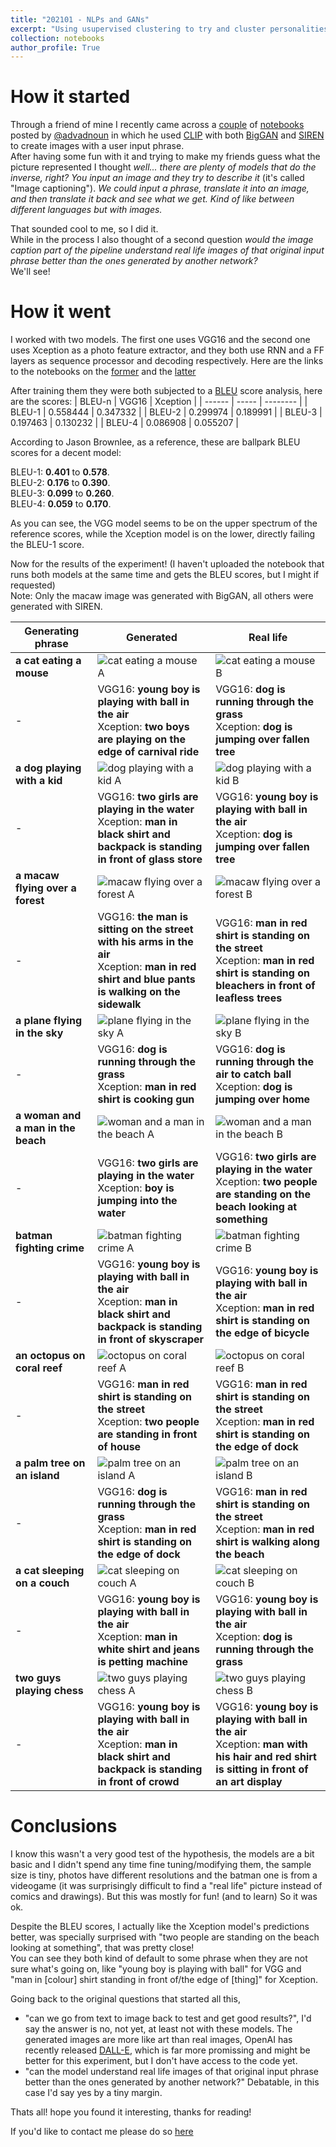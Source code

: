 ```yaml
---
title: "202101 - NLPs and GANs"
excerpt: "Using usupervised clustering to try and cluster personalities based on a personality test"
collection: notebooks
author_profile: True
---
```


# How it started
Through a friend of mine I recently came across a [couple](https://colab.research.google.com/drive/1J7KhWkyRpyMkREwIgk8cwi89JiyJ6Yjl?usp=sharing) of [notebooks](https://colab.research.google.com/drive/1NCceX2mbiKOSlAd_o7IU7nA9UskKN5WR?usp=sharing) posted by [@advadnoun](https://twitter.com/advadnoun) in which he used [CLIP](https://openai.com/blog/clip/) with both [BigGAN](https://arxiv.org/abs/1809.11096) and [SIREN](https://vsitzmann.github.io/siren/) to create images with a user input phrase.  
After having some fun with it and trying to make my friends guess what the picture represented I thought  *well... there are plenty of models that do the inverse, right? You input an image and they try to describe it* (it's called "Image captioning"). *We could input a phrase, translate it into an image, and then translate it back and see what we get. Kind of like between different languages but with images.* 

That sounded cool to me, so I did it.  
While in the process I also thought of a second question *would the image caption part of the pipeline understand real life images of that original input phrase better than the ones generated by another network?*  
We'll see!  

# How it went
I worked with two models. The first one uses VGG16 and the second one uses Xception as a photo feature extractor, and they both use RNN and a FF layers as sequence processor and decoding respectively. Here are the links to the notebooks on the [former](https://colab.research.google.com/drive/1CEVUmu8giZuoNc7Qy17cvLcIK9m4ddFA?usp=sharing) and the [latter](https://colab.research.google.com/drive/16kWT9I57T8ZkEeJ5RCFjUa7dFqgusYuY?usp=sharing)
  
After training them they were both subjected to a [BLEU](https://en.wikipedia.org/wiki/BLEU) score analysis, here are the scores:
| BLEU-n | VGG16 | Xception |
| ------ | ----- | -------- |
| BLEU-1 | 0.558444 |  0.347332 |
| BLEU-2 | 0.299974 |  0.189991 |
| BLEU-3 | 0.197463 |  0.130232 |
| BLEU-4 | 0.086908 |  0.055207 |

According to Jason Brownlee, as a reference, these are ballpark BLEU scores for a decent model:

BLEU-1: **0.401** to **0.578**.  
BLEU-2: **0.176** to **0.390**.  
BLEU-3: **0.099** to **0.260**.  
BLEU-4: **0.059** to **0.170**.  

As you can see, the VGG model seems to be on the upper spectrum of the reference scores, while the Xception model is on the lower, directly failing the BLEU-1 score.

Now for the results of the experiment! (I haven't uploaded the notebook that runs both models at the same time and gets the BLEU scores, but I might if requested)  
Note: Only the macaw image was generated with BigGAN, all others were generated with SIREN.


| Generating phrase | Generated | Real life |
| ----------------- | --------- | --------- |
| **a cat eating a mouse** | ![cat eating a mouse A](https://ferrerofranco.github.io/images/01-A-cat%20eating%20a%20mouse.png) | ![cat eating a mouse B](https://ferrerofranco.github.io/images/01-B-cat%20eating%20a%20mouse.jpg) |
| - | VGG16: **young boy is playing with ball in the air** <br>Xception: **two boys are playing on the edge of carnival ride** | VGG16: **dog is running through the grass** <br>Xception: **dog is jumping over fallen tree** |
| **a dog playing with a kid** | ![dog playing with a kid A](https://ferrerofranco.github.io/images/02-A-dog%20playing%20with%20a%20kid.png) | ![dog playing with a kid B](https://ferrerofranco.github.io/images/02-B-dog%20playing%20with%20a%20kid.jpg) |
| - | VGG16: **two girls are playing in the water** <br>Xception: **man in black shirt and backpack is standing in front of glass store** | VGG16: **young boy is playing with ball in the air** <br>Xception: **dog is jumping over fallen tree** |
| **a macaw flying over a forest** | ![macaw flying over a forest A](https://ferrerofranco.github.io/images/03-A-macaw%20flying%20over%20a%20forest.png) | ![macaw flying over a forest B](https://ferrerofranco.github.io/images/03-B-macaw%20flying%20over%20a%20forest.jpg) |
| - | VGG16: **the man is sitting on the street with his arms in the air** <br>Xception: **man in red shirt and blue pants is walking on the sidewalk** | VGG16: **man in red shirt is standing on the street** <br>Xception: **man in red shirt is standing on bleachers in front of leafless trees** |
| **a plane flying in the sky** | ![plane flying in the sky A](https://ferrerofranco.github.io/images/04-A-plane%20flying%20in%20the%20sky.png) | ![plane flying in the sky B](https://ferrerofranco.github.io/images/04-B-plane%20flying%20in%20the%20sky.jpg) |
| - | VGG16: **dog is running through the grass** <br>Xception: **man in red shirt is cooking gun** | VGG16: **dog is running through the air to catch ball** <br>Xception: **dog is jumping over home** |
| **a woman and a man in the beach** | ![woman and a man in the beach A](https://ferrerofranco.github.io/images/05-A-woman%20and%20a%20man%20in%20the%20beach.png) | ![woman and a man in the beach B](https://ferrerofranco.github.io/images/05-B-woman%20and%20a%20man%20in%20the%20beach.jpg) |
| - | VGG16: **two girls are playing in the water** <br>Xception: **boy is jumping into the water** | VGG16: **two girls are playing in the water** <br>Xception: **two people are standing on the beach looking at something** |
| **batman fighting crime** | ![batman fighting crime A](https://ferrerofranco.github.io/images/06-A-batman%20fighting%20crime.png) | ![batman fighting crime B](https://ferrerofranco.github.io/images/06-B-batman%20fighting%20crime.jpg) |
| - | VGG16: **young boy is playing with ball in the air** <br>Xception: **man in black shirt and backpack is standing in front of skyscraper** | VGG16: **young boy is playing with ball in the air** <br>Xception: **man in red shirt is standing on the edge of bicycle** |
| **an octopus on coral reef** | ![octopus on coral reef A](https://ferrerofranco.github.io/images/07-A-octopus%20on%20coral%20reef.png) | ![octopus on coral reef B](https://ferrerofranco.github.io/images/07-B-octopus%20on%20coral%20reef.jpg) |
| - | VGG16: **man in red shirt is standing on the street** <br>Xception: **two people are standing in front of house** | VGG16: **man in red shirt is standing on the street** <br>Xception: **man in red shirt is standing on the edge of dock** |
| **a palm tree on an island** | ![palm tree on an island A](https://ferrerofranco.github.io/images/08-A-palm%20tree%20on%20an%20island.png) | ![palm tree on an island B](https://ferrerofranco.github.io/images/08-B-palm%20tree%20on%20an%20island.jpg) |
| - | VGG16: **dog is running through the grass** <br>Xception: **man in red shirt is standing on the edge of dock** | VGG16: **man in red shirt is standing on the street** <br>Xception: **man in red shirt is walking along the beach** |
| **a cat sleeping on a couch** | ![cat sleeping on couch A](https://ferrerofranco.github.io/images/09-A-cat%20sleeping%20on%20couch.png) | ![cat sleeping on couch B](https://ferrerofranco.github.io/images/09-B-cat%20sleeping%20on%20couch.jpg) |
| - | VGG16: **young boy is playing with ball in the air** <br>Xception: **man in white shirt and jeans is petting machine** | VGG16: **young boy is playing with ball in the air** <br>Xception: **dog is running through the grass** |
| **two guys playing chess** | ![two guys playing chess A](https://ferrerofranco.github.io/images/10-A-two%20guys%20playing%20chess.png) | ![two guys playing chess B](https://ferrerofranco.github.io/images/10-B-two%20guys%20playing%20chess.jpg) |
| - | VGG16: **young boy is playing with ball in the air** <br>Xception: **man in black shirt and backpack is standing in front of crowd** | VGG16: **young boy is playing with ball in the air** <br>Xception: **man with his hair and red shirt is sitting in front of an art display** |

# Conclusions
 I know this wasn't a very good test of the hypothesis, the models are a bit basic and I didn't spend any time fine tuning/modifying them, the sample size is tiny, photos have different resolutions and the batman one is from a videogame (it was surprisingly difficult to find a "real life" picture instead of comics and drawings). But this was mostly for fun! (and to learn) So it was ok.  
   
Despite the BLEU scores, I actually like the Xception model's predictions better, was specially surprised with "two people are standing on the beach looking at something", that was pretty close!  
You can see they both kind of default to some phrase when they are not sure what's going on, like "young boy is playing with ball" for VGG and "man in [colour] shirt standing in front of/the edge of [thing]" for Xception.  
  
Going back to the original questions that started all this,  
- "can we go from text to image back to test and get good results?", I'd say the answer is no, not yet, at least not with these models. The generated images are more like art than real images, OpenAI has recently released [DALL-E](https://openai.com/blog/dall-e/), which is far more promissing and might be better for this experiment, but I don't have access to the code yet.
- "can the model understand real life images of that original input phrase better than the ones generated by another network?" Debatable, in this case I'd say yes by a tiny margin.

Thats all! hope you found it interesting, thanks for reading!  

If you'd like to contact me please do so [here](mailto:info@ferrerofranco.com)